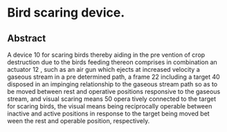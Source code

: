 # Bird scaring device.

## Abstract
A device 10 for scaring birds thereby aiding in the pre vention of crop destruction due to the birds feeding thereon comprises in combination an actuator 12 , such as an air gun which ejects at increased velocity a gaseous stream in a pre determined path, a frame 22 including a target 40 disposed in an impinging relationship to the gaseous stream path so as to be moved between rest and operative positions responsive to the gaseous stream, and visual scaring means 50 opera tively connected to the target for scaring birds, the visual means being reciprocally operable between inactive and active positions in response to the target being moved bet ween the rest and operable position, respectively.
